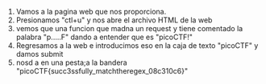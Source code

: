 
1. Vamos a la pagina web que nos proporciona.
2. Presionamos "ctl+u" y nos abre el archivo HTML de la web
3.  vemos que  una funcion que madna un request y tiene comentado la palabra "p.....F" dando a entender que es "picoCTF!"
4. Regresamos a la web e introducimos eso en la caja de texto "picoCTF" y damos submit
5.  nosd a en una pesta;a la bandera "picoCTF{succ3ssfully_matchtheregex_08c310c6}"